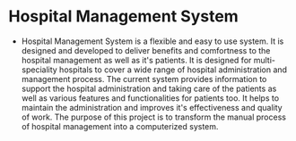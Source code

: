# Hospital Management System

-	Hospital Management System is a flexible and easy to use system. It is designed and developed to deliver benefits and comfortness to the hospital management as well as it's patients. It is designed for multi-speciality hospitals to cover a wide range of hospital administration and management process. The current system provides information to support the hospital administration and taking care of the patients as well as various features and functionalities for patients too. It helps to maintain the administration and improves it's effectiveness and quality of work. The purpose of this project is to transform the manual process of hospital management into a computerized system.
